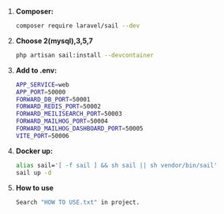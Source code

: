 
1. **Composer:**

    ```bash
   composer require laravel/sail --dev
    ```

2. **Choose 2(mysql),3,5,7**

    ```bash
   php artisan sail:install --devcontainer
    ```

3. **Add to .env:**

    ```bash
    APP_SERVICE=web
    APP_PORT=50000
    FORWARD_DB_PORT=50001
    FORWARD_REDIS_PORT=50002
    FORWARD_MEILISEARCH_PORT=50003
    FORWARD_MAILHOG_PORT=50004
    FORWARD_MAILHOG_DASHBOARD_PORT=50005
    VITE_PORT=50006
    ```

4. **Docker up:**

    ```bash
    alias sail='[ -f sail ] && sh sail || sh vendor/bin/sail'
    sail up -d
    ```
   
5. **How to use**
   ```bash
   Search "HOW TO USE.txt" in project. 
      ```

